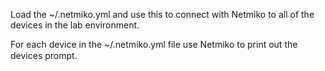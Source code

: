 
Load the ~/.netmiko.yml and use this to connect with Netmiko to all of the devices
in the lab environment.

For each device in the ~/.netmiko.yml file use Netmiko to print out the devices
prompt.
